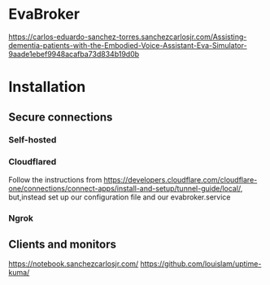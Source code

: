 # EvaBroker
https://carlos-eduardo-sanchez-torres.sanchezcarlosjr.com/Assisting-dementia-patients-with-the-Embodied-Voice-Assistant-Eva-Simulator-9aade1ebef9948acafba73d834b19d0b


# Installation 

## Secure connections
### Self-hosted

### Cloudflared
Follow the instructions from https://developers.cloudflare.com/cloudflare-one/connections/connect-apps/install-and-setup/tunnel-guide/local/, but,instead set up our configuration file and our evabroker.service

### Ngrok

 
## Clients and monitors
https://notebook.sanchezcarlosjr.com/
https://github.com/louislam/uptime-kuma/

